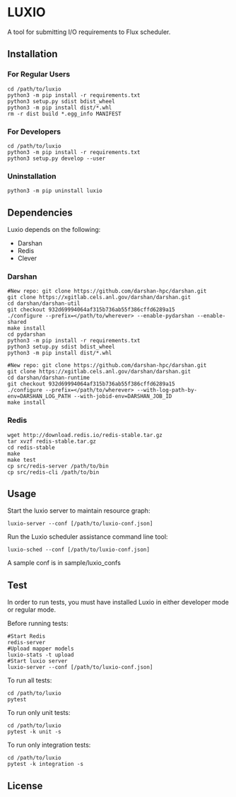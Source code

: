 # LUXIO

A tool for submitting I/O requirements to Flux scheduler.

## Installation

### For Regular Users
```{bash}
cd /path/to/luxio  
python3 -m pip install -r requirements.txt  
python3 setup.py sdist bdist_wheel  
python3 -m pip install dist/*.whl  
rm -r dist build *.egg_info MANIFEST  
```

### For Developers

```{bash}
cd /path/to/luxio  
python3 -m pip install -r requirements.txt  
python3 setup.py develop --user
```

### Uninstallation

```{bash}
python3 -m pip uninstall luxio
```

## Dependencies

Luxio depends on the following:
* Darshan
* Redis
* Clever

### Darshan

```{bash}
#New repo: git clone https://github.com/darshan-hpc/darshan.git
git clone https://xgitlab.cels.anl.gov/darshan/darshan.git
cd darshan/darshan-util
git checkout 932d69994064af315b736ab55f386cffd6289a15
./configure --prefix=</path/to/wherever> --enable-pydarshan --enable-shared  
make install
cd pydarshan
python3 -m pip install -r requirements.txt
python3 setup.py sdist bdist_wheel  
python3 -m pip install dist/*.whl  
```

```{bash}
#New repo: git clone https://github.com/darshan-hpc/darshan.git
git clone https://xgitlab.cels.anl.gov/darshan/darshan.git
cd darshan/darshan-runtime
git checkout 932d69994064af315b736ab55f386cffd6289a15
./configure --prefix=</path/to/wherever> --with-log-path-by-env=DARSHAN_LOG_PATH --with-jobid-env=DARSHAN_JOB_ID
make install
```

### Redis
```{bash}
wget http://download.redis.io/redis-stable.tar.gz
tar xvzf redis-stable.tar.gz
cd redis-stable
make
make test
cp src/redis-server /path/to/bin
cp src/redis-cli /path/to/bin
```


## Usage

Start the luxio server to maintain resource graph:
```{bash}
luxio-server --conf [/path/to/luxio-conf.json]
```

Run the Luxio scheduler assistance command line tool:
```{bash}
luxio-sched --conf [/path/to/luxio-conf.json]
```

A sample conf is in sample/luxio_confs

## Test

In order to run tests, you must have installed Luxio in either developer mode or regular mode.

Before running tests:
```{bash}
#Start Redis
redis-server
#Upload mapper models
luxio-stats -t upload
#Start luxio server
luxio-server --conf [/path/to/luxio-conf.json]
```

To run all tests:
```{bash}
cd /path/to/luxio
pytest
```

To run only unit tests:
```{bash}
cd /path/to/luxio
pytest -k unit -s
```

To run only integration tests:
```{bash}
cd /path/to/luxio
pytest -k integration -s
```

## License
